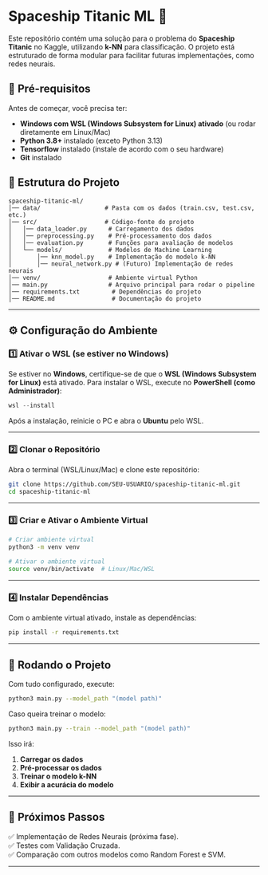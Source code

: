 # Spaceship Titanic ML 🚀

Este repositório contém uma solução para o problema do **Spaceship Titanic** no Kaggle, utilizando **k-NN** para classificação. O projeto está estruturado de forma modular para facilitar futuras implementações, como redes neurais.

## 📌 Pré-requisitos

Antes de começar, você precisa ter:

- **Windows com WSL (Windows Subsystem for Linux) ativado** (ou rodar diretamente em Linux/Mac)
- **Python 3.8+** instalado (exceto Python 3.13)
- **Tensorflow** instalado (instale de acordo com o seu hardware)
- **Git** instalado

## 📂 Estrutura do Projeto

```
spaceship-titanic-ml/
│── data/                  # Pasta com os dados (train.csv, test.csv, etc.)
│── src/                   # Código-fonte do projeto
│   │── data_loader.py      # Carregamento dos dados
│   │── preprocessing.py    # Pré-processamento dos dados
│   │── evaluation.py       # Funções para avaliação de modelos
│   └── models/             # Modelos de Machine Learning
│       │── knn_model.py    # Implementação do modelo k-NN
│       │── neural_network.py # (Futuro) Implementação de redes neurais
│── venv/                   # Ambiente virtual Python
│── main.py                 # Arquivo principal para rodar o pipeline
│── requirements.txt         # Dependências do projeto
│── README.md                # Documentação do projeto
```

---

## ⚙️ **Configuração do Ambiente**

### 1️⃣ **Ativar o WSL (se estiver no Windows)**
Se estiver no **Windows**, certifique-se de que o **WSL (Windows Subsystem for Linux)** está ativado. Para instalar o WSL, execute no **PowerShell (como Administrador)**:

```powershell
wsl --install
```
Após a instalação, reinicie o PC e abra o **Ubuntu** pelo WSL.

---

### 2️⃣ **Clonar o Repositório**

Abra o terminal (WSL/Linux/Mac) e clone este repositório:

```bash
git clone https://github.com/SEU-USUARIO/spaceship-titanic-ml.git
cd spaceship-titanic-ml
```

---

### 3️⃣ **Criar e Ativar o Ambiente Virtual**

```bash
# Criar ambiente virtual
python3 -m venv venv

# Ativar o ambiente virtual
source venv/bin/activate  # Linux/Mac/WSL
```

---

### 4️⃣ **Instalar Dependências**

Com o ambiente virtual ativado, instale as dependências:

```bash
pip install -r requirements.txt
```

---

## 🚀 **Rodando o Projeto**

Com tudo configurado, execute:

```bash
python3 main.py --model_path "(model path)"
```

Caso queira treinar o modelo:
```bash
python3 main.py --train --model_path "(model path)"
```

Isso irá:

1. **Carregar os dados**
2. **Pré-processar os dados**
3. **Treinar o modelo k-NN**
4. **Exibir a acurácia do modelo**

---


## 📜 **Próximos Passos**
✅ Implementação de Redes Neurais (próxima fase).  
✅ Testes com Validação Cruzada.  
✅ Comparação com outros modelos como Random Forest e SVM.

---

